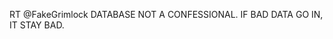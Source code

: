 <!--
id: 2067642622
link: http://kevinisom.info/post/2067642622/rt-fakegrimlock-database-not-a-confessional-if
slug: rt-fakegrimlock-database-not-a-confessional-if
date: Thu Dec 02 2010 17:32:17 GMT+1300 (NZDT)
raw: {"blog_name":"kevinisom","id":2067642622,"post_url":"http://kevinisom.info/post/2067642622/rt-fakegrimlock-database-not-a-confessional-if","slug":"rt-fakegrimlock-database-not-a-confessional-if","type":"text","date":"2010-12-02 04:32:17 GMT","timestamp":1291264337,"state":"published","format":"html","reblog_key":"IAZgYIOV","tags":[],"short_url":"http://tmblr.co/Zw68Yy1xFRZ_","highlighted":[],"feed_item":"http://twitter.com/kev_nz/statuses/10161674044579840","from_feed_id":650289,"note_count":0,"title":null,"body":"<p>RT @FakeGrimlock DATABASE NOT A CONFESSIONAL. IF BAD DATA GO IN, IT STAY BAD.</p>"}
publish: 2010-12-02
tags: 
title: null
-->


RT @FakeGrimlock DATABASE NOT A CONFESSIONAL. IF BAD DATA GO IN, IT STAY
BAD.


